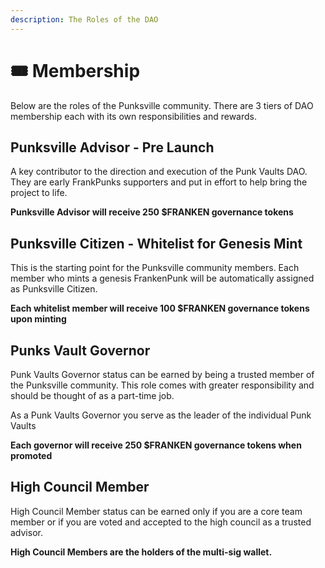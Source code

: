 ```yaml
---
description: The Roles of the DAO
---
```


# 🎟 Membership

Below are the roles of the Punksville community. There are 3 tiers of DAO membership each with its own responsibilities and rewards.&#x20;

## **Punksville Advisor - Pre Launch**

A key contributor to the direction and execution of the Punk Vaults DAO. They are early FrankPunks supporters and put in effort to help bring the project to life.

**Punksville Advisor will receive 250 $FRANKEN governance tokens**

## **Punksville Citizen - Whitelist for Genesis Mint**

This is the starting point for the Punksville community members. Each member who mints a genesis FrankenPunk will be automatically assigned as Punksville Citizen.&#x20;

**Each whitelist member will receive 100 $FRANKEN governance tokens upon minting**

## **Punks Vault Governor**&#x20;

Punk Vaults Governor status can be earned by being a trusted member of the Punksville community. This role comes with greater responsibility and should be thought of as a part-time job.&#x20;

As a Punk Vaults Governor you serve as the leader of the individual Punk Vaults &#x20;

**Each governor will receive 250 $FRANKEN governance tokens when promoted**

## **High Council Member** &#x20;

High Council Member status can be earned only if you are a core team member or if you are voted and accepted to the high council as a trusted advisor.&#x20;

**High Council Members are the holders of the multi-sig wallet.**&#x20;
